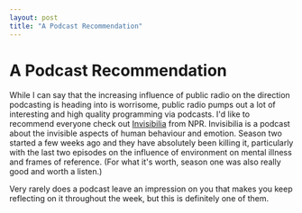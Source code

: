 ```yaml
---
layout: post
title: "A Podcast Recommendation"
---
```


# A Podcast Recommendation

While I can say that the increasing influence of public radio on the direction podcasting is heading into is worrisome, public radio pumps out a lot of interesting and high quality programming via podcasts. I'd like to recommend everyone check out [Invisibilia][inv] from NPR. Invisibilia is a podcast about the invisible aspects of human behaviour and emotion. Season two started a few weeks ago and they have absolutely been killing it, particularly with the last two episodes on the influence of environment on mental illness and frames of reference. (For what it's worth, season one was also really good and worth a listen.)

Very rarely does a podcast leave an impression on you that makes you keep reflecting on it throughout the week, but this is definitely one of them.

[inv]: http://www.npr.org/podcasts/510307/invisibilia